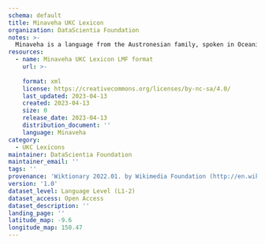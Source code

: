 ```yaml
---
schema: default
title: Minaveha UKC Lexicon
organization: DataScientia Foundation
notes: >-
  Minaveha is a language from the Austronesian family, spoken in Oceania. The UKC Lexicon of Minaveha is represented as a lexico-semantic network. It consists of words, word senses, synsets, as well as sense-level and synset-level relationships.
resources:
  - name: Minaveha UKC Lexicon LMF format
    url: >-
      
    format: xml
    license: https://creativecommons.org/licenses/by-nc-sa/4.0/
    last_updated: 2023-04-13
    created: 2023-04-13
    size: 0
    release_date: 2023-04-13
    distribution_document: ''
    language: Minaveha
category:
  - UKC Lexicons
maintainer: DataScientia Foundation
maintainer_email: ''
tags: ''
provenance: 'Wiktionary 2022.01. by Wikimedia Foundation (http://en.wiktionary.org); Princeton WordNet 2.1 by Princeton University (https://wordnet.princeton.edu)'
version: '1.0'
dataset_level: Language Level (L1-2)
dataset_access: Open Access
dataset_description: ''
landing_page: ''
latitude_map: -9.6
longitude_map: 150.47
---
```

